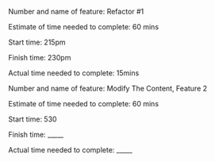 Number and name of feature: Refactor #1

Estimate of time needed to complete: 60 mins

Start time: 215pm

Finish time: 230pm

Actual time needed to complete: 15mins

Number and name of feature: Modify The Content, Feature 2

Estimate of time needed to complete: 60 mins

Start time: 530

Finish time: _____

Actual time needed to complete: _____

